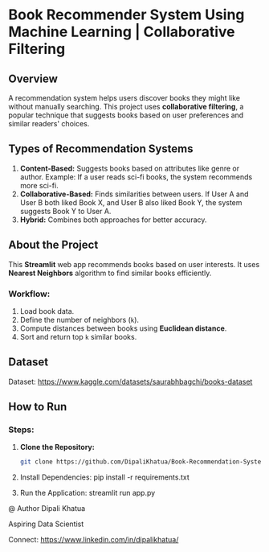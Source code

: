 # Book Recommender System Using Machine Learning | Collaborative Filtering

## Overview
A recommendation system helps users discover books they might like without manually searching. This project uses **collaborative filtering**, a popular technique that suggests books based on user preferences and similar readers' choices.

## Types of Recommendation Systems
1. **Content-Based:** Suggests books based on attributes like genre or author. Example: If a user reads sci-fi books, the system recommends more sci-fi.
2. **Collaborative-Based:** Finds similarities between users. If User A and User B both liked Book X, and User B also liked Book Y, the system suggests Book Y to User A.
3. **Hybrid:** Combines both approaches for better accuracy.

## About the Project
This **Streamlit** web app recommends books based on user interests. It uses **Nearest Neighbors** algorithm to find similar books efficiently.

### Workflow:
1. Load book data.
2. Define the number of neighbors (`k`).
3. Compute distances between books using **Euclidean distance**.
4. Sort and return top `k` similar books.

## Dataset
Dataset: https://www.kaggle.com/datasets/saurabhbagchi/books-dataset

## How to Run
### Steps:
1. **Clone the Repository:**
   ```sh
   git clone https://github.com/DipaliKhatua/Book-Recommendation-System-ML
2.  Install Dependencies:
pip install -r requirements.txt

3.  Run the Application:
streamlit run app.py

@ Author
Dipali Khatua

Aspiring Data Scientist

Connect: https://www.linkedin.com/in/dipalikhatua/
